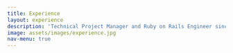```yaml
---
title: Experience
layout: experience
description: 'Technical Project Manager and Ruby on Rails Engineer since 2015'
image: assets/images/experience.jpg
nav-menu: true
---
```

